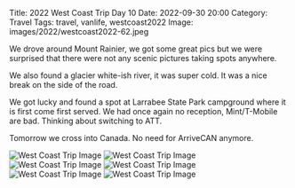 Title: 2022 West Coast Trip Day 10
Date: 2022-09-30 20:00
Category: Travel
Tags: travel, vanlife, westcoast2022
Image: images/2022/westcoast2022-62.jpeg

We drove around Mount Rainier, we got some great pics but we were surprised that there were not any scenic pictures taking spots anywhere. 

We also found a glacier white-ish river, it was super cold. It was a nice break on the side of the road. 

We got lucky and found a spot at Larrabee State Park campground where it is first come first served. We had once again no reception, Mint/T-Mobile are bad. Thinking about switching to ATT. 

Tomorrow we cross into Canada. No need for ArriveCAN anymore. 

![West Coast Trip Image]({static}/images/2022/westcoast2022-62.jpeg)
![West Coast Trip Image]({static}/images/2022/westcoast2022-63.jpeg)
![West Coast Trip Image]({static}/images/2022/westcoast2022-64.jpeg)
![West Coast Trip Image]({static}/images/2022/westcoast2022-65.jpeg)
![West Coast Trip Image]({static}/images/2022/westcoast2022-66.jpeg)
![West Coast Trip Image]({static}/images/2022/westcoast2022-67.jpeg)
